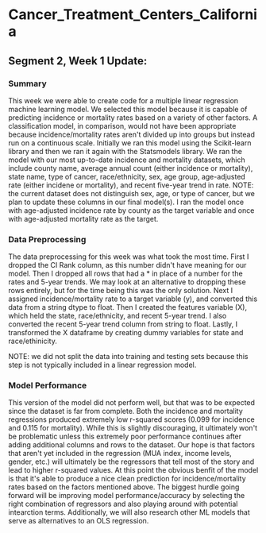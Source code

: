 # Cancer_Treatment_Centers_California

## Segment 2, Week 1 Update:

### Summary 

This week we were able to create code for a multiple linear regression machine learning model. We selected this model because it is capable of predicting incidence or mortality rates based on a variety of other factors. A classification model, in comparison, would not have been appropriate because incidence/mortality rates aren't divided up into groups but instead run on a continuous scale. Initially we ran this model using the Scikit-learn library and then we ran it again with the Statsmodels library. We ran the model with our most up-to-date incidence and mortality datasets, which include county name, average annual count (either incidence or mortality), state name, type of cancer, race/ethnicity, sex, age group, age-adjusted rate (either incidene or mortality), and recent five-year trend in rate. NOTE: the current dataset does not distinguish sex, age, or type of cancer, but we plan to update these columns in our final model(s). I ran the model once with age-adjusted incidence rate by county as the target variable and once with age-adjusted mortality rate as the target.

### Data Preprocessing

The data preprocessing for this week was what took the most time. First I dropped the CI Rank column, as this number didn't have meaning for our model. Then I dropped all rows that had a * in place of a number for the rates and 5-year trends. We may look at an alternative to dropping these rows entirely, but for the time being this was the only solution. Next I assigned incidence/mortality rate to a target variable (y), and converted this data from a string dtype to float. Then I created the features variable (X), which held the state, race/ethnicity, and recent 5-year trend. I also converted the recent 5-year trend column from string to float. Lastly, I transformed the X dataframe by creating dummy variables for state and race/ethinicity. 

NOTE: we did not split the data into training and testing sets because this step is not typically included in a linear regression model. 

### Model Performance

This version of the model did not perform well, but that was to be expected since the dataset is far from complete. Both the incidence and mortality regressions produced extremely low r-squared scores (0.099 for incidence and 0.115 for mortality). While this is slightly discouraging, it ultimately won't be problematic unless this extremely poor performance continues after adding additional columns and rows to the dataset. Our hope is that factors that aren't yet included in the regression (MUA index, income levels, gender, etc.) will ultimately be the regressors that tell most of the story and lead to higher r-squared values. At this point the obvious benfit of the model is that it's able to produce a nice clean prediction for incidence/mortality rates based on the factors mentioned above. The biggest hurdle going forward will be improving model performance/accuracy by selecting the right combination of regressors and also playing around with potential intearction terms. Additionally, we will also research other ML models that serve as alternatives to an OLS regression. 
